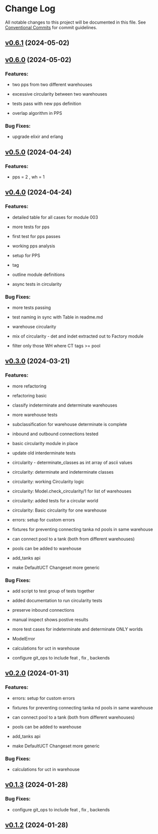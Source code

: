 # Change Log

All notable changes to this project will be documented in this file.
See [Conventional Commits](https://conventionalcommits.org) for commit guidelines.

<!-- changelog -->

## [v0.6.1](https://github.com/TwistingTwists/fluid/compare/v0.6.0...v0.6.1) (2024-05-02)




## [v0.6.0](https://github.com/TwistingTwists/fluid/compare/v0.5.0...v0.6.0) (2024-05-02)




### Features:

* two pps from two different warehouses

* excessive circularity between two warehouses

* tests pass with new pps definition

* overlap algorithm in PPS

### Bug Fixes:

* upgrade elixir and erlang

## [v0.5.0](https://github.com/TwistingTwists/fluid/compare/v0.4.0...v0.5.0) (2024-04-24)




### Features:

* pps = 2 , wh = 1

## [v0.4.0](https://github.com/TwistingTwists/fluid/compare/v0.3.0...v0.4.0) (2024-04-24)




### Features:

* detailed table for all cases for module 003

* more tests for pps

* first test for pps passes

* working pps analysis

* setup for PPS

* tag

* outline module definitions

* async tests in circularity

### Bug Fixes:

* more tests passing

* test naming in sync with Table in readme.md

* warehouse circularity

* mix of circularity - det and indet extracted out to Factory module

* filter only those WH where CT tags >= pool

## [v0.3.0](https://github.com/TwistingTwists/fluid/compare/v0.2.0...v0.3.0) (2024-03-21)




### Features:

* more refactoring

* refactoring basic

* classify indeterminate and determinate warehouses

* more warehouse tests

* subclassification for warehouse determinate is complete

* inbound and outbound connections tested

* basic circularity module in place

* update old interderminate tests

* circularity - determinate_classes as int array of ascii values

* circularity: determinate and indeterminate classes

* circularity: working Circularity logic

* circularity: Model.check_circularity/1 for list of warehouses

* circularity: added tests for a circular world

* circularity: Basic circularity for one warehouse

* errors: setup for custom errors

* fixtures for preventing connecting tanka nd pools in same warehouse

* can connect pool to a tank (both from different warehouses)

* pools can be added to warehouse

* add_tanks api

* make DefaultUCT Changeset more generic

### Bug Fixes:

* add script to test group of tests together

* added documentation to run circularity tests

* preserve inbound connections

* manual inspect shows postive results

* more test cases for indeterminate and determinate ONLY worlds

* ModelError

* calculations for uct in warehouse

* configure git_ops to include feat , fix , backends

## [v0.2.0](https://github.com/TwistingTwists/fluid/compare/v0.1.3...v0.2.0) (2024-01-31)




### Features:

* errors: setup for custom errors

* fixtures for preventing connecting tanka nd pools in same warehouse

* can connect pool to a tank (both from different warehouses)

* pools can be added to warehouse

* add_tanks api

* make DefaultUCT Changeset more generic

### Bug Fixes:

* calculations for uct in warehouse

## [v0.1.3](https://github.com/TwistingTwists/fluid/compare/v0.1.2...v0.1.3) (2024-01-28)




### Bug Fixes:

* configure git_ops to include feat , fix , backends

## [v0.1.2](https://github.com/TwistingTwists/fluid/compare/v0.1.2...v0.1.2) (2024-01-28)
